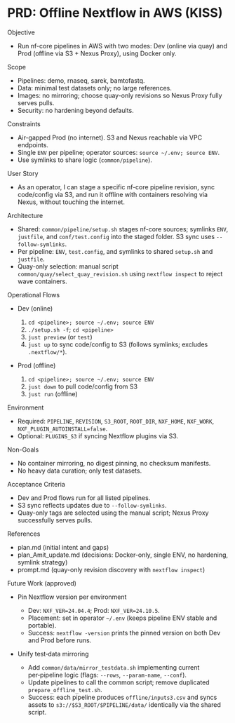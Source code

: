 # PRD: Offline Nextflow in AWS (KISS)

Objective
- Run nf-core pipelines in AWS with two modes: Dev (online via quay) and Prod (offline via S3 + Nexus Proxy), using Docker only.

Scope
- Pipelines: demo, rnaseq, sarek, bamtofastq.
- Data: minimal test datasets only; no large references.
- Images: no mirroring; choose quay-only revisions so Nexus Proxy fully serves pulls.
- Security: no hardening beyond defaults.

Constraints
- Air-gapped Prod (no internet). S3 and Nexus reachable via VPC endpoints.
- Single `ENV` per pipeline; operator sources: `source ~/.env; source ENV`.
- Use symlinks to share logic (`common/pipeline`).

User Story
- As an operator, I can stage a specific nf-core pipeline revision, sync code/config via S3, and run it offline with containers resolving via Nexus, without touching the internet.

Architecture
- Shared: `common/pipeline/setup.sh` stages nf-core sources; symlinks `ENV`, `justfile`, and `conf/test.config` into the staged folder. S3 sync uses `--follow-symlinks`.
- Per pipeline: `ENV`, `test.config`, and symlinks to shared `setup.sh` and `justfile`.
- Quay-only selection: manual script `common/quay/select_quay_revision.sh` using `nextflow inspect` to reject wave containers.

Operational Flows
- Dev (online)
  1) `cd <pipeline>; source ~/.env; source ENV`
  2) `./setup.sh -f`; `cd <pipeline>`
  3) `just preview` (or `test`)
  4) `just up` to sync code/config to S3 (follows symlinks; excludes `.nextflow/*`).

- Prod (offline)
  1) `cd <pipeline>; source ~/.env; source ENV`
  2) `just down` to pull code/config from S3
  3) `just run` (offline)

Environment
- Required: `PIPELINE`, `REVISION`, `S3_ROOT`, `ROOT_DIR`, `NXF_HOME`, `NXF_WORK`, `NXF_PLUGIN_AUTOINSTALL=false`.
- Optional: `PLUGINS_S3` if syncing Nextflow plugins via S3.

Non-Goals
- No container mirroring, no digest pinning, no checksum manifests.
- No heavy data curation; only test datasets.

Acceptance Criteria
- Dev and Prod flows run for all listed pipelines.
- S3 sync reflects updates due to `--follow-symlinks`.
- Quay-only tags are selected using the manual script; Nexus Proxy successfully serves pulls.

References
- plan.md (initial intent and gaps)
- plan_Amit_update.md (decisions: Docker-only, single ENV, no hardening, symlink strategy)
- prompt.md (quay-only revision discovery with `nextflow inspect`)

Future Work (approved)
- Pin Nextflow version per environment
  - Dev: `NXF_VER=24.04.4`; Prod: `NXF_VER=24.10.5`.
  - Placement: set in operator `~/.env` (keeps pipeline ENV stable and portable).
  - Success: `nextflow -version` prints the pinned version on both Dev and Prod before runs.

- Unify test‑data mirroring
  - Add `common/data/mirror_testdata.sh` implementing current per‑pipeline logic (flags: `--rows`, `--param-name`, `--conf`).
  - Update pipelines to call the common script; remove duplicated `prepare_offline_test.sh`.
  - Success: each pipeline produces `offline/inputs3.csv` and syncs assets to `s3://$S3_ROOT/$PIPELINE/data/` identically via the shared script.
